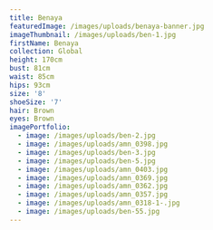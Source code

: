 ```yaml
---
title: Benaya
featuredImage: /images/uploads/benaya-banner.jpg
imageThumbnail: /images/uploads/ben-1.jpg
firstName: Benaya
collection: Global
height: 170cm
bust: 81cm
waist: 85cm
hips: 93cm
size: '8'
shoeSize: '7'
hair: Brown
eyes: Brown
imagePortfolio:
  - image: /images/uploads/ben-2.jpg
  - image: /images/uploads/amn_0398.jpg
  - image: /images/uploads/ben-3.jpg
  - image: /images/uploads/ben-5.jpg
  - image: /images/uploads/amn_0403.jpg
  - image: /images/uploads/amn_0369.jpg
  - image: /images/uploads/amn_0362.jpg
  - image: /images/uploads/amn_0357.jpg
  - image: /images/uploads/amn_0318-1-.jpg
  - image: /images/uploads/ben-55.jpg
---
```


